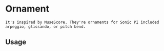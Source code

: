 # Ornament
` It's inspired by MuseScore.
  They're ornaments for Sonic PI included arpeggio, glissando, or pitch bend. `
## Usage

